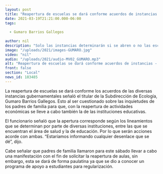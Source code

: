 ```yaml
---
layout: post
title: "Reapertura de escuelas se dará conforme acuerdos de instancias -  Barrios"
date: 2021-03-19T21:21:00.000-06:00
tags:
  
  - Gumaro Barrios Gallegos
  
author: nil
description: "Solo las instancias determinarán si se abren o no las escuelas."
image: "/uploads/2021/images-GUMARO.jpg"
video: "nil"
audio: "/uploads/2021/audio-MV02_GUMARO.mp3"
alt: "Reapertura de escuelas se dará conforme acuerdos de instancias -  Barrios"
front: false
section: "Local"
news_id: 183485
---
```


La reapertura de escuelas se dará conforme los acuerdos de las diversas instancias gubernamentales señaló el titular de la Subdirección de Ecología, Gumaro Barrios Gallegos. Esto al ser cuestionado sobre las inquietudes de los padres de familia para que, con la reapertura de actividades económicas se lleve a cabo también la de las instituciones educativas.

El funcionario señaló que la apertura corresponde según los lineamientos que se determinan por parte de diversas instituciones, entre las que se encuentran el área de salud y la de educación. Por lo que serán acciones acorde con ambas. “Estaríamos informando cualquier desenlace que se dé”, dijo.

Cabe señalar que padres de familia llamaron para este sábado llevar a cabo una manifestación con el fin de solicitar la reapertura de aulas, sin embargo, esta se dará de forma paulatina ya que se dio a conocer un programa de apoyo a estudiantes para regularización.